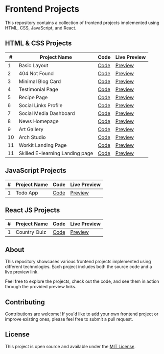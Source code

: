 # Frontend Projects

This repository contains a collection of frontend projects implemented using HTML, CSS, JavaScript, and React.

## HTML & CSS Projects

| #   | Project Name                    | Code                                                                                                        | Live Preview                                                                    |
| --- | ------------------------------- | ----------------------------------------------------------------------------------------------------------- | ------------------------------------------------------------------------------- |
| 1   | Basic Layout                    | [Code](https://github.com/khaled308/frontend-projects/tree/main/01)                                         | [Preview](https://statuesque-platypus-d74e22.netlify.app/)                      |
| 2   | 404 Not Found                   | [Code](https://github.com/khaled308/frontend-projects/tree/main/not-found)                                  | [Preview](https://cool-paprenjak-16c8c1.netlify.app/)                           |
| 3   | Minimal Blog Card               | [Code](https://github.com/khaled308/frontend-projects/tree/main/minimal-blog-card)                          | [Preview](https://6551e79732c38232fc709708--cerulean-liger-7888af.netlify.app/) |
| 4   | Testimonial Page                | [Code](https://github.com/khaled308/frontend-projects/tree/main/testimonial-page)                           | [Preview](https://testimonial-khaled308.netlify.app/)                           |
| 5   | Recipe Page                     | [Code](https://github.com/khaled308/frontend-projects/tree/main/recipe-page)                                | [Preview](https://recipe-page-khaled308.netlify.app/)                           |
| 6   | Social Links Profile            | [Code](https://github.com/khaled308/frontend-projects/tree/main/social-links-profile)                       | [Preview](https://social-links-profile-khaled308.netlify.app/)                  |
| 7   | Social Media Dashboard          | [Code](https://github.com/khaled308/frontend-projects/tree/main/social-media-dashboard-with-theme-switcher) | [Preview](https://social-media-dashboard-khaled308.netlify.app/)                |
| 8   | News Homepage                   | [Code](https://github.com/khaled308/frontend-projects/tree/main/news-homepage)                              | [Preview](https://news-homepage-khaled308.netlify.app/)                         |
| 9   | Art Gallery                     | [Code](https://github.com/khaled308/frontend-projects/tree/main/art-gallery-website)                        | [Preview](https://art-gallery-khaled308.netlify.app/)                           |
| 10  | Arch Studio                     | [Code](https://github.com/khaled308/frontend-projects/tree/main/arch-studio-multi-page-website)             | [Preview](https://arch-studio-khaled308.netlify.app/)                           |
| 11  | Workit Landing Page             | [Code](https://github.com/khaled308/frontend-projects/tree/main/workit-landing-page)                        | [Preview](https://khaled308-workit-landing-page.netlify.app/)                   |
| 11  | Skilled E-learning Landing page | [Code](https://github.com/khaled308/frontend-projects/tree/main/skilled-elearning-landing-page)             | [Preview](https://khaled308-skilled-elearning.netlify.app/)                     |

## JavaScript Projects

| #   | Project Name | Code                                                                      | Live Preview                                       |
| --- | ------------ | ------------------------------------------------------------------------- | -------------------------------------------------- |
| 1   | Todo App     | [Code](https://github.com/khaled308/frontend-projects/tree/main/todo-app) | [Preview](https://khaled308-todo-app.netlify.app/) |

## React JS Projects

| #   | Project Name | Code                                                                          | Live Preview                                          |
| --- | ------------ | ----------------------------------------------------------------------------- | ----------------------------------------------------- |
| 1   | Country Quiz | [Code](https://github.com/khaled308/frontend-projects/tree/main/country-quiz) | [Preview](https://joyful-pudding-3c52a9.netlify.app/) |

## About

This repository showcases various frontend projects implemented using different technologies. Each project includes both the source code and a live preview link.

Feel free to explore the projects, check out the code, and see them in action through the provided preview links.

## Contributing

Contributions are welcome! If you'd like to add your own frontend project or improve existing ones, please feel free to submit a pull request.

## License

This project is open source and available under the [MIT License](LICENSE).
